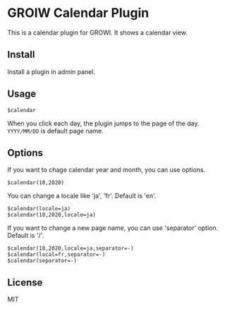 # GROIW Calendar Plugin

This is a calendar plugin for GROWI. It shows a calendar view.

## Install

Install a plugin in admin panel.

## Usage

```
$calendar
```

When you click each day, the plugin jumps to the page of the day. `YYYY/MM/DD` is default page name.

## Options

If you want to chage calendar year and month, you can use options.

```
$calendar(10,2020)
```

You can change a locale like 'ja', 'fr'. Default is 'en'.

```
$calendar(locale=ja)
$calendar(10,2020,locale=ja)
```

If you want to change a new page name, you can use 'separator' option. Default is '/'. 

```
$calendar(10,2020,locale=ja,separator=-)
$calendar(local=fr,separator=-)
$calendar(separator=-)
```

## License

MIT

